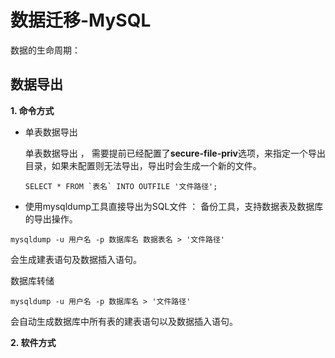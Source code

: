 # 数据迁移-MySQL

数据的生命周期：

## **数据导出**

 **1. 命令方式** 

- 单表数据导出

   单表数据导出 ， 需要提前已经配置了**secure-file-priv**选项，来指定一个导出目录，如果未配置则无法导出，导出时会生成一个新的文件。 

  ```
  SELECT * FROM `表名` INTO OUTFILE '文件路径';
  ```

-  使用mysqldump工具直接导出为SQL文件 ： 备份工具，支持数据表及数据库的导出操作。 

  ```
  mysqldump -u 用户名 -p 数据库名 数据表名 > '文件路径'
  ```

   会生成建表语句及数据插入语句。 

  数据库转储

  ```
  mysqldump -u 用户名 -p 数据库名 > '文件路径' 
  ```

   会自动生成数据库中所有表的建表语句以及数据插入语句。 

 **2. 软件方式** 